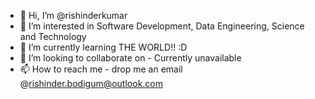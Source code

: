 - 👋 Hi, I’m @rishinderkumar
- 👀 I’m interested in Software Development, Data Engineering, Science and Technology
- 🌱 I’m currently learning THE WORLD!! :D
- 💞️ I’m looking to collaborate on - Currently unavailable
- 📫 How to reach me - drop me an email @rishinder.bodigum@outlook.com

<!---
rishinderkumar/rishinderkumar is a ✨ special ✨ repository because its `README.md` (this file) appears on your GitHub profile.
You can click the Preview link to take a look at your changes.
--->
